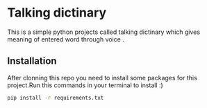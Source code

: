 # Talking dictinary

This is a simple python projects called talking dictinary which gives meaning of entered word through voice .

## Installation
After clonning this repo you need to install some packages for this project.Run this commands in your terminal to install :)

```bash
pip install -r requirements.txt
```